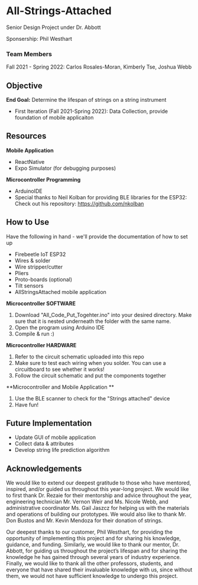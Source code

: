 # All-Strings-Attached
Senior Design Project under Dr. Abbott

Sponsership: Phil Westhart

### Team Members
Fall 2021 - Spring 2022: Carlos Rosales-Moran, Kimberly Tse, Joshua Webb

## Objective
**End Goal:** 
Determine the lifespan of strings on a string instrument
- First Iteration (Fall 2021-Spring 2022): Data Collection, provide foundation of mobile applicaiton

## Resources
**Mobile Application**
- ReactNative
- Expo Simulator (for debugging purposes)

**Microcontroller Programming**
- ArduinoIDE
- Special thanks to Neil Kolban for providing BLE libraries for the ESP32: Check out his repository: https://github.com/nkolban

## How to Use
Have the following in hand - we'll provide the documentation of how to set up
- Firebeetle IoT ESP32
- Wires & solder
- Wire stripper/cutter
- Pliers
- Proto-boards (optional)
- Tilt sensors
- AllStringsAttached mobile application

**Microcontroller SOFTWARE**
1. Download "All_Code_Put_Togehter.ino" into your desired directory. Make sure that it is nested underneath the folder with the same name.
2. Open the program using Arduino IDE
3. Compile & run :)

**Microcontroller HARDWARE**
1. Refer to the circuit schematic uploaded into this repo
2. Make sure to test each wiring when you solder. You can use a circuitboard to see whether it works!
3. Follow the circuit schematic and put the components together

**Microcontroller and Mobile Application **
1. Use the BLE scanner to check for the "Strings attached" device
2. Have fun!

## Future Implementation
- Update GUI of mobile application
- Collect data & attributes
- Develop string life prediction algorithm

## Acknowledgements
We would like to extend our deepest gratitude to those who have mentored, inspired, and/or guided us throughout this year-long project. We would like to first thank Dr. Rezaie for their mentorship and advice throughout the year, engineering technician Mr. Vernon Weir and Ms. Nicole Webb, and administrative coordinator Ms. Gail Jaszcz for helping us with the materials and operations of building our prototypes. We would also like to thank Mr. Don Bustos and Mr. Kevin Mendoza for their donation of strings.

Our deepest thanks to our customer, Phil Westhart, for providing the opportunity of implementing this project and for sharing his knowledge, guidance, and funding. Similarly, we would like to thank our mentor, Dr. Abbott, for guiding us throughout the project’s lifespan and for sharing the knowledge he has gained through several years of industry experience. Finally, we would like to thank all the other professors, students, and everyone that have shared their invaluable knowledge with us, since without them, we would not have sufficient knowledge to undergo this project.

